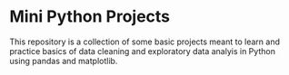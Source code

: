 # Mini Python Projects

This repository is a collection of some basic projects meant to learn and practice basics of data cleaning and exploratory data analyis in Python using pandas and matplotlib. 

